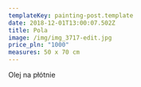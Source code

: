```yaml
---
templateKey: painting-post.template
date: 2018-12-01T13:00:07.502Z
title: Pola
image: /img/img_3717-edit.jpg
price_pln: "1000"
measures: 50 x 70 cm
---
```


Olej na płótnie
